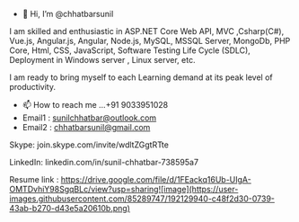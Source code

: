 - 👋 Hi, I’m @chhatbarsunil

 I am skilled and enthusiastic in 
ASP.NET Core Web API, MVC ,Csharp(C#), 
Vue.js, Angular.js, Angular, Node.js,
MySQL, MSSQL Server, MongoDb, PHP Core, 
Html, CSS, JavaScript, 
Software Testing Life Cycle (SDLC),
Deployment in Windows server , Linux server, etc. 

I am ready to bring myself to each Learning demand
at its peak level of productivity.

- 📫 How to reach me ...+91 9033951028
- Email1 : sunilchhatbar@outlook.com    
- Email2 : chhatbarsunil@gmail.com

Skype:  join.skype.com/invite/wdltZGgtRTte

LinkedIn:  linkedin.com/in/sunil-chhatbar-738595a7

Resume link : https://drive.google.com/file/d/1FEackq16Ub-UIgA-OMTDvhiY98SgqBLc/view?usp=sharing![image](https://user-images.githubusercontent.com/85289747/192129940-c48f2d30-0739-43ab-b270-d43e5a20610b.png)

